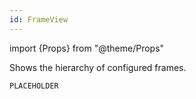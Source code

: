 ```yaml
---
id: FrameView
---
```


import {Props} from "@theme/Props"

Shows the hierarchy of configured frames.

```jsx gb=FrameView/FrameView.example.jsx showUnits
PLACEHOLDER
```

